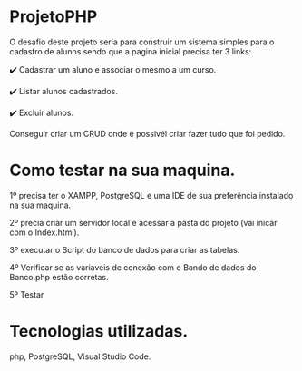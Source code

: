 # ProjetoPHP
O desafio deste projeto seria para construir um sistema simples para o cadastro de alunos 
sendo que a pagina inicial precisa ter 3 links:

✔️ Cadastrar um aluno e associar o mesmo a um curso.

✔️ Listar alunos cadastrados.

✔️ Excluir alunos.

Conseguir criar um CRUD onde é possivél criar fazer tudo que foi pedido.

# Como testar na sua maquina.
1º precisa ter o XAMPP, PostgreSQL e uma IDE de sua preferência instalado na sua maquina.

2º precia criar um servidor local e acessar a pasta do projeto (vai inicar com o Index.html).

3º executar o Script do banco de dados para criar as tabelas.

4º Verificar se as variaveis de conexão com o Bando de dados do Banco.php estão corretas.

5º Testar

# Tecnologias utilizadas.
php, PostgreSQL, Visual Studio Code.
